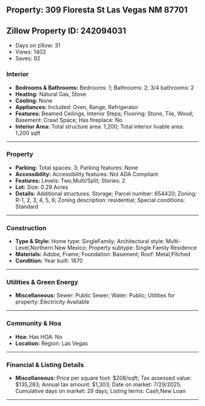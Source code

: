 ## Property: 309 Floresta St Las Vegas NM 87701
## Zillow Property ID: 242094031
  - Days on zillow: 31
  - Views: 1402
  - Saves: 92
### Interior
* **Bedrooms & Bathrooms:** Bedrooms: 1; Bathrooms: 2; 3/4 bathrooms: 2
* **Heating:** Natural Gas, Stove
* **Cooling:** None
* **Appliances:** Included: Oven, Range, Refrigerator
* **Features:** Beamed Ceilings, Interior Steps; Flooring: Stone, Tile, Wood; Basement: Crawl Space; Has fireplace: No
* **Interior Area:** Total structure area: 1,200; Total interior livable area: 1,200 sqft

---

### Property
* **Parking:** Total spaces: 3; Parking features: None
* **Accessibility:** Accessibility features: Not ADA Compliant
* **Features:** Levels: Two,Multi/Split; Stories: 2
* **Lot:** Size: 0.29 Acres
* **Details:** Additional structures: Storage; Parcel number: 654420; Zoning: R-1, 2, 3, 4, 5, 6; Zoning description: residential; Special conditions: Standard

---

### Construction
* **Type & Style:** Home type: SingleFamily; Architectural style: Multi-Level,Northern New Mexico; Property subtype: Single Family Residence
* **Materials:** Adobe, Frame; Foundation: Basement; Roof: Metal,Pitched
* **Condition:** Year built: 1870

---

### Utilities & Green Energy
* **Miscellaneous:** Sewer: Public Sewer; Water: Public; Utilities for property: Electricity Available

---

### Community & Hoa
* **Hoa:** Has HOA: No
* **Location:** Region: Las Vegas

---

### Financial & Listing Details
* **Miscellaneous:** Price per square foot: $208/sqft; Tax assessed value: $135,283; Annual tax amount: $1,303; Date on market: 7/29/2025; Cumulative days on market: 29 days; Listing terms: Cash,New Loan

---
